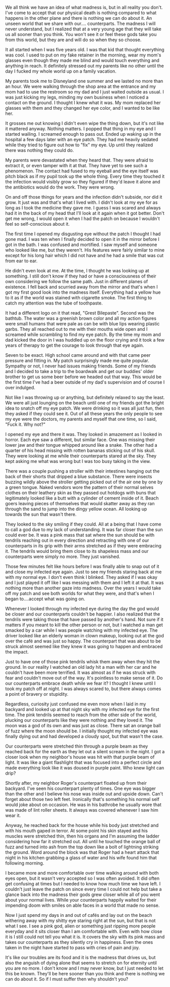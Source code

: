   We all think we have an idea of what madness is, but in all reality you don't. I've come to accept that our physical death is nothing compared to what happens in the other plane and there is nothing we can do about it. An unseen world that we share with our…. counterparts. The madness I will never understand, but I realized that at a very young age that they will take us all sooner than you think. You won't see it or feel these gods take you from this world, but they are and will do so when they so choose.

  It all started when I was five years old. I was that kid that thought everything was cool. I used to put on my fake retainer in the morning, wear my mom's glasses even though they made me blind and would touch everything and anything in reach. It definitely stressed out my parents like no other until the day I fucked my whole world up on a family vacation.

  My parents took me to Disneyland one summer and we lasted no more than an hour. We were walking through the shop area at the entrance and my mom had to use the restroom so my dad and I just waited outside as usual. I was just kicking my legs, minding my own business when I noticed a contact on the ground. I thought I knew what it was. My mom replaced her glasses with them and they changed her eye color, and I wanted to be like her.

  It grosses me out knowing I didn't even wipe the thing down, but it's not like it mattered anyway. Nothing matters. I popped that thing in my eye and I started wailing. I screamed enough to pass out. Ended up waking up in the hospital a few days later with an eye patch. They had me heavily sedated while they tried to figure out how to "fix" my eye. Up until they realized there was nothing they could do.

  My parents were devastated when they heard that. They were afraid to extract it, or even tamper with it at that. They have yet to see such a phenomenon. The contact had fused to my eyeball and the eye itself was pitch black as if my pupil took up the whole thing. Every time they touched it the infection would visibly grow so they figured if they'd leave it alone and the antibiotics would do the work. They were wrong.

  On and off those things for years and the infection didn't subside, nor did it grow. It just was and that's what I lived with. I didn't look at my eye for as long as I took the medicine they gave me. I guess I was scared and always had it in the back of my head that I'll look at it again when it got better. Don't get me wrong, I would open it when I had the patch on because I wouldn't feel so self-conscious about it.

  The first time I opened my disgusting eye without the patch I thought I had gone mad. I was ten when I finally decided to open it in the mirror before I got in the bath. I was confused and mortified. I saw myself and someone who looked like me, but they weren't. His features were fairly similar to mine except for his long hair which I did not have and he had a smile that was cut from ear to ear.

  He didn't even look at me. At the time, I thought he was looking up at something. I still don't know if they had or have a consciousness of their own considering we follow the same path. Just in different planes of existence. I fell back and scurried away from the mirror and that's when I got my first good look into the madness itself. Everything had a yellow hue to it as if the world was stained with cigarette smoke. The first thing to catch my attention was the tube of toothpaste.

  It had a different logo on it that read, "Grest Bilepaste". Second was the bathtub. The water was a greenish brown color and all my action figures were small humans that were pale as can be with blue lips wearing plastic garbs. They all reached out to me with their mouths wide open and I screamed while scrambling to find my eye patch. By the time my mom and dad kicked the door in I was huddled up on the floor crying and it took a few years of therapy to get the courage to look through that eye again.

  Seven to be exact. High school came around and with that came peer pressure and fitting in. My patch surprisingly made me quite popular. Sympathy or not, I never had issues making friends. Some of my friends and I decided to take a trip to the boardwalk and get our buddies' older brother to get us some beer before we headed out that way. This would be the first time I've had a beer outside of my dad's supervision and of course I over indulged.

  Not like I was throwing up or anything, but definitely relaxed to say the least. We were all just lounging on the beach until one of my friends got the bright idea to snatch off my eye patch. We were drinking so it was all just fun, then they asked if they could see it. Out of all these years the only people to see my eye were the doctors, my parents and myself that one time, so I said, "Fuck it. Why not?"

  I opened my eye and there it was. They looked in amazement as I looked in horror. Each eye saw a different, but similar face. One was missing their lower jaw and their tongue whipped around like a snake. The other had a quarter of his head missing with rotten bananas sticking out of his skull. They were looking at me while their counterparts stared at the sky. They kept asking me what was wrong but I was too busy taking in the view.

  There was a couple pushing a stroller with their intestines hanging out the back of their shorts that dripped a blue substance. There were insects buzzing wildly above the stroller getting picked out of the air one by one by a green tongue. Naked vendors wore the pattern of their normal selves clothes on their leathery skin as they passed out hotdogs with buns that legitimately looked like a butt with a cylinder of cement inside of it. Beach goers leaving pieces of themselves that would skatter away as they ran through the sand to jump into the dingy yellow ocean. All looking up towards the sun that wasn't there.

  They looked to the sky smiling if they could. All at a being that I have come to call a god due to my lack of understanding. It was far closer than the sun could ever be. It was a pink mass that sat where the sun should be with tendrils reaching out in every direction and retracting with one of our counterparts in its grip with their arms stretched as if they were embracing it. The tendrils would bring them close to its shapeless mass and our counterparts were simply no more. They just vanished.

  Those few minutes felt like hours before I was finally able to snap out of it and close my infected eye again. Just to see my friends staring back at me with my normal eye. I don't even think I blinked. They asked if I was okay and I just played it off like I was messing with them and I left it at that. It was nothing more than another gaze into madness. Over the years I would take off my patch and see both worlds for what they were, and that's when I began to….accept what was going on.

  Whenever I looked through my infected eye during the day the god would be closer and our counterparts couldn't be happier. I also realized that the tendrils were taking those that have passed by another's hand. Not sure if it matters if you meant to kill the other person or not, but I watched a man get smacked by a car while I was people watching with my infected eye. The driver looked like an elderly woman in clown makeup, looking out at the god over the café and was just so happy. The counterpart that was about to be struck almost seemed like they knew it was going to happen and embraced the impact.

  Just to have one of those pink tendrils whisk them away when they hit the ground. In our reality I watched an old lady hit a man with her car and he couldn't have been more terrified. It was almost as if he was struck with fear and couldn't move out of the way. It's pointless to make sense of it. Do our counterparts embrace death while we fear it? I thought I knew until I took my patch off at night. I was always scared to, but there always comes a point of bravery or stupidity.

  Regardless, curiosity just confused me even more when I laid in my backyard and looked up at that night sky with my infected eye for the first time. The pink tendrils seemed to reach from the other side of the world, plucking our counterparts like they were nothing and they loved it. The moon was a god of its own and was just as close. There sat an orange ball of fuzz where the moon should be. I initially thought my infected eye was finally dying out and had developed a cloudy spot, but that wasn't the case.

  Our counterparts were stretched thin through a purple beam as they reached back for the earth as they let out a silent scream in the night. I got a closer look when my neighbor's house was hit with that purple beam of light. It was like a giant flashlight that was focused into a perfect circle and made everything look like it was doused in purple paint. Who knew light can drip?

  Shortly after, my neighbor Roger's counterpart floated up from their backyard. I've seen his counterpart plenty of times. One eye was bigger than the other and I believe his nose was inside out and upside down. Can't forget about those two left feet. Ironically that's something his normal self would joke about on occasion. He was in his bathrobe he usually wore that was made of lint roller sheets. It always was covered whenever I saw him wear it.

  Anyway, he reached back for the house while his body just stretched and with his mouth gaped in terror. At some point his skin stayed and his muscles were stretched thin, then his organs and I'm assuming the ladder considering how far it stretched out. All until he touched the orange ball of fuzz and turned into ash from the top down like a bolt of lightning striking the ground. Word around the block was that Roger had a heart attack that night in his kitchen grabbing a glass of water and his wife found him that following morning.

  I became more and more comfortable over time walking around with both eyes open, but it wasn't very accepted so I was often avoided. It did often get confusing at times but I needed to know how much time we have left. I couldn't just leave the patch on since every time I could not help but take a glance back into the madness their gods grew closer while all of you went about your normal lives. While your counterparts happily waited for their impending doom with smiles on able faces in a world that made no sense.

  Now I just spend my days in and out of cafés and lay out on the beach withering away with my shitty eye staring right at the sun, but that is not what I see. I see a pink god, alien or something just ripping more people everyday and it sits closer than I am comfortable with. Even with how close it is I still could not tell you what it is. It covers the sky with its pink mass and takes our counterparts as they silently cry in happiness. Even the ones taken in the night have started to pass with cries of pain and joy.

  It's like our troubles are its food and it is the madness that drives us, but also the anguish of dying alone that seems to stretch on for eternity until you are no more. I don't know and I may never know, but I just needed to let this be known. They'll be here sooner than you think and there is nothing we can do about it. So if I must suffer then why shouldn't you?